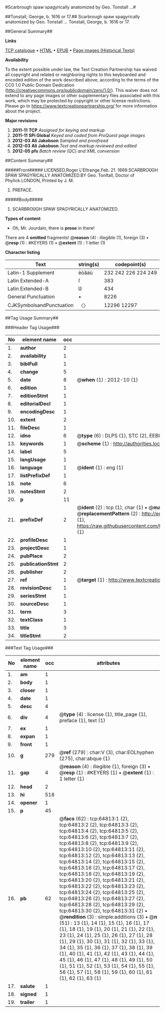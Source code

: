 #Scarbrough spaw spagyrically anatomized by Geo. Tonstall ...#

##Tonstall, George, b. 1616 or 17.##
Scarbrough spaw spagyrically anatomized by Geo. Tonstall ...
Tonstall, George, b. 1616 or 17.

##General Summary##

**Links**

[TCP catalogue](http://www.ota.ox.ac.uk/tcp/)  • 
[HTML](http://tei.it.ox.ac.uk/tcp/Texts-HTML/free/A62/A62933.html)  • 
[EPUB](http://tei.it.ox.ac.uk/tcp/Texts-EPUB/free/A62/A62933.epub) • 
[Page images (Historical Texts)](https://historicaltexts.jisc.ac.uk/eebo-12632959e)

**Availability**

To the extent possible under law, the Text Creation Partnership has waived all copyright and related or neighboring rights to this keyboarded and encoded edition of the work described above, according to the terms of the CC0 1.0 Public Domain Dedication (http://creativecommons.org/publicdomain/zero/1.0/). This waiver does not extend to any page images or other supplementary files associated with this work, which may be protected by copyright or other license restrictions. Please go to https://www.textcreationpartnership.org/ for more information about the project.

**Major revisions**

1. __2011-11__ __TCP__ *Assigned for keying and markup*
1. __2011-11__ __SPi Global__ *Keyed and coded from ProQuest page images*
1. __2012-03__ __Ali Jakobson__ *Sampled and proofread*
1. __2012-03__ __Ali Jakobson__ *Text and markup reviewed and edited*
1. __2012-05__ __pfs__ *Batch review (QC) and XML conversion*

##Content Summary##

#####Front#####
LICENSED,Roger L'Eſtrange.Feb. 21. 1669.SCARBROƲGH SPAW SPAGYRICALLY ANATOMIZED.BY Geo. Tonſtall, Doctor of Phyſick.LONDON, Printed by J. M.
1. PREFACE.

#####Body#####

1. SCARBROƲGH SPAW SPAGYRICALLY ANATOMIZED.

**Types of content**

  * Oh, Mr. Jourdain, there is **prose** in there!

There are 4 **omitted** fragments! 
 @__reason__ (4) : illegible (1), foreign (3)  •  @__resp__ (1) : #KEYERS (1)  •  @__extent__ (1) : 1 letter (1)

**Character listing**


|Text|string(s)|codepoint(s)|
|---|---|---|
|Latin-1 Supplement|èòâàù|232 242 226 224 249|
|Latin Extended-A|ſ|383|
|Latin Extended-B|Ʋ|434|
|General Punctuation|•|8226|
|CJKSymbolsandPunctuation|〈〉|12296 12297|

##Tag Usage Summary##

###Header Tag Usage###

|No|element name|occ|attributes|
|---|---|---|---|
|1.|__author__|2||
|2.|__availability__|1||
|3.|__biblFull__|1||
|4.|__change__|5||
|5.|__date__|8| @__when__ (1) : 2012-10 (1)|
|6.|__edition__|1||
|7.|__editionStmt__|1||
|8.|__editorialDecl__|1||
|9.|__encodingDesc__|1||
|10.|__extent__|2||
|11.|__fileDesc__|1||
|12.|__idno__|6| @__type__ (6) : DLPS (1), STC (2), EEBO-CITATION (1), OCLC (1), VID (1)|
|13.|__keywords__|1| @__scheme__ (1) : http://authorities.loc.gov/ (1)|
|14.|__label__|5||
|15.|__langUsage__|1||
|16.|__language__|1| @__ident__ (1) : eng (1)|
|17.|__listPrefixDef__|1||
|18.|__note__|6||
|19.|__notesStmt__|2||
|20.|__p__|11||
|21.|__prefixDef__|2| @__ident__ (2) : tcp (1), char (1)  •  @__matchPattern__ (2) : ([0-9\-]+):([0-9IVX]+) (1), (.+) (1)  •  @__replacementPattern__ (2) : http://eebo.chadwyck.com/downloadtiff?vid=$1&page=$2 (1), https://raw.githubusercontent.com/textcreationpartnership/Texts/master/tcpchars.xml#$1 (1)|
|22.|__profileDesc__|1||
|23.|__projectDesc__|1||
|24.|__pubPlace__|2||
|25.|__publicationStmt__|2||
|26.|__publisher__|2||
|27.|__ref__|1| @__target__ (1) : http://www.textcreationpartnership.org/docs/. (1)|
|28.|__revisionDesc__|1||
|29.|__seriesStmt__|1||
|30.|__sourceDesc__|1||
|31.|__term__|3||
|32.|__textClass__|1||
|33.|__title__|3||
|34.|__titleStmt__|2||


###Text Tag Usage###

|No|element name|occ|attributes|
|---|---|---|---|
|1.|__am__|1||
|2.|__body__|1||
|3.|__closer__|1||
|4.|__date__|1||
|5.|__desc__|4||
|6.|__div__|4| @__type__ (4) : license (1), title_page (1), preface (1), text (1)|
|7.|__ex__|1||
|8.|__expan__|1||
|9.|__front__|1||
|10.|__g__|279| @__ref__ (279) : char:V (3), char:EOLhyphen (275), char:abque (1)|
|11.|__gap__|4| @__reason__ (4) : illegible (1), foreign (3)  •  @__resp__ (1) : #KEYERS (1)  •  @__extent__ (1) : 1 letter (1)|
|12.|__head__|2||
|13.|__hi__|518||
|14.|__opener__|1||
|15.|__p__|45||
|16.|__pb__|62| @__facs__ (62) : tcp:64813:1 (2), tcp:64813:2 (2), tcp:64813:3 (2), tcp:64813:4 (2), tcp:64813:5 (2), tcp:64813:6 (2), tcp:64813:7 (2), tcp:64813:8 (2), tcp:64813:9 (2), tcp:64813:10 (2), tcp:64813:11 (2), tcp:64813:12 (2), tcp:64813:13 (2), tcp:64813:14 (2), tcp:64813:15 (2), tcp:64813:16 (2), tcp:64813:17 (2), tcp:64813:18 (2), tcp:64813:19 (2), tcp:64813:20 (2), tcp:64813:21 (2), tcp:64813:22 (2), tcp:64813:23 (2), tcp:64813:24 (2), tcp:64813:25 (2), tcp:64813:26 (2), tcp:64813:27 (2), tcp:64813:28 (2), tcp:64813:29 (2), tcp:64813:30 (2), tcp:64813:31 (2)  •  @__rendition__ (3) : simple:additions (3)  •  @__n__ (51) : 13 (1), 14 (1), 15 (1), 16 (1), 17 (1), 18 (1), 19 (1), 20 (1), 21 (1), 22 (1), 23 (1), 24 (1), 25 (1), 26 (1), 27 (1), 28 (1), 29 (1), 30 (1), 31 (1), 32 (1), 33 (1), 34 (1), 35 (1), 36 (1), 37 (1), 38 (1), 39 (1), 40 (1), 41 (1), 42 (1), 43 (1), 44 (1), 45 (1), 46 (1), 47 (1), 48 (1), 49 (1), 50 (1), 51 (1), 52 (1), 53 (1), 54 (1), 55 (1), 56 (1), 57 (1), 58 (1), 59 (1), 60 (1), 61 (1), 62 (1), 63 (1)|
|17.|__salute__|1||
|18.|__signed__|1||
|19.|__trailer__|1||
